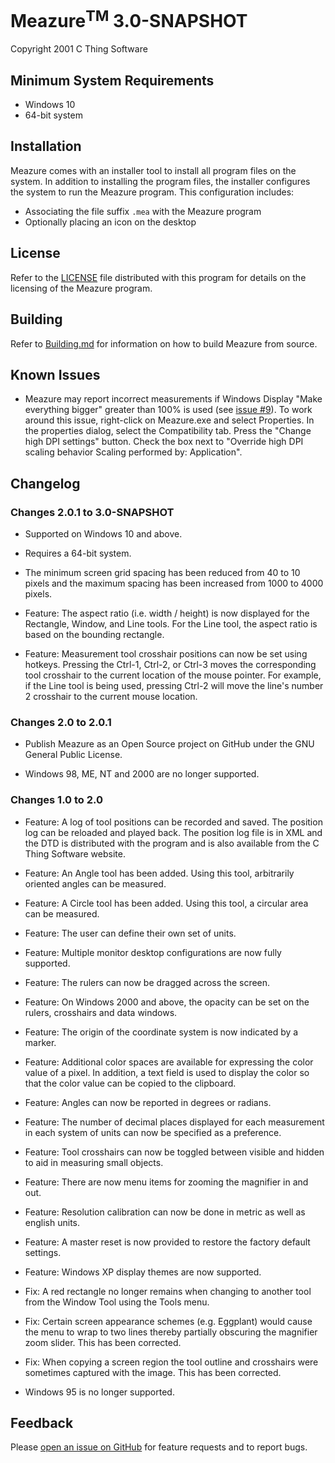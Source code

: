 # Meazure<sup>TM</sup> 3.0-SNAPSHOT

Copyright 2001 C Thing Software

## Minimum System Requirements

- Windows 10
- 64-bit system

## Installation

Meazure comes with an installer tool to install all
program files on the system. In addition to installing
the program files, the installer configures the system
to run the Meazure program. This configuration includes:

- Associating the file suffix `.mea` with the Meazure program
- Optionally placing an icon on the desktop

## License

Refer to the [LICENSE](LICENSE) file distributed with this program
for details on the licensing of the Meazure program.

## Building

Refer to [Building.md](Building.md) for information on how to build Meazure from source.

## Known Issues

- Meazure may report incorrect measurements if Windows Display "Make everything bigger" greater than 100% is used
  (see [issue #9](https://github.com/cthing/meazure/issues/9)). To work around this issue, right-click on Meazure.exe
  and select Properties. In the properties dialog, select the Compatibility tab. Press the "Change high DPI settings"
  button. Check the box next to "Override high DPI scaling behavior Scaling performed by: Application".

## Changelog

### Changes 2.0.1 to 3.0-SNAPSHOT

- Supported on Windows 10 and above.

- Requires a 64-bit system.

- The minimum screen grid spacing has been reduced from 40 to 10 pixels and the maximum spacing
  has been increased from 1000 to 4000 pixels.

- Feature: The aspect ratio (i.e. width / height) is now displayed for the Rectangle, Window,
  and Line tools. For the Line tool, the aspect ratio is based on the bounding rectangle.

- Feature: Measurement tool crosshair positions can now be set using hotkeys. Pressing the Ctrl-1, Ctrl-2,
  or Ctrl-3 moves the corresponding tool crosshair to the current location of the mouse pointer. For
  example, if the Line tool is being used, pressing Ctrl-2 will move the line's number 2 crosshair to
  the current mouse location.

### Changes 2.0 to 2.0.1

- Publish Meazure as an Open Source project on GitHub under
  the GNU General Public License.

- Windows 98, ME, NT and 2000 are no longer supported.

### Changes 1.0 to 2.0

- Feature: A log of tool positions can be recorded and
  saved. The position log can be reloaded and played
  back. The position log file is in XML and the DTD
  is distributed with the program and is also available
  from the C Thing Software website.

- Feature: An Angle tool has been added. Using this tool,
  arbitrarily oriented angles can be measured.

- Feature: A Circle tool has been added. Using this tool,
  a circular area can be measured.

- Feature: The user can define their own set of units.

- Feature: Multiple monitor desktop configurations
  are now fully supported.

- Feature: The rulers can now be dragged across the
  screen.

- Feature: On Windows 2000 and above, the opacity can
  be set on the rulers, crosshairs and data windows.

- Feature: The origin of the coordinate system is now
  indicated by a marker.

- Feature: Additional color spaces are available for
  expressing the color value of a pixel. In addition,
  a text field is used to display the color so that
  the color value can be copied to the clipboard.

- Feature: Angles can now be reported in degrees or
  radians.

- Feature: The number of decimal places displayed for
  each measurement in each system of units can now be
  specified as a preference.

- Feature: Tool crosshairs can now be toggled between
  visible and hidden to aid in measuring small objects.

- Feature: There are now menu items for zooming the
  magnifier in and out.

- Feature: Resolution calibration can now be done in
  metric as well as english units.

- Feature: A master reset is now provided to restore
  the factory default settings.

- Feature: Windows XP display themes are now supported.

- Fix: A red rectangle no longer remains when changing
  to another tool from the Window Tool using the Tools
  menu.

- Fix: Certain screen appearance schemes (e.g. Eggplant)
  would cause the menu to wrap to two lines thereby
  partially obscuring the magnifier zoom slider. This
  has been corrected.

- Fix: When copying a screen region the tool outline and
  crosshairs were sometimes captured with the image. This
  has been corrected.

- Windows 95 is no longer supported.

## Feedback

Please [open an issue on GitHub](https://github.com/cthing/meazure/issues) for feature requests and to report bugs.
